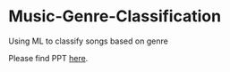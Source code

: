 # Music-Genre-Classification
Using ML to classify songs based on genre

Please find PPT [here](https://drive.google.com/file/d/1ENr7i8SLmUI_0fvhm3MKRQGTQ76Ueqmz/view?usp=sharing).
